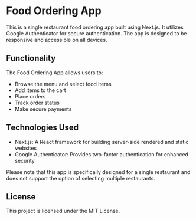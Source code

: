 # Food Ordering App

This is a single restaurant food ordering app built using Next.js. It utilizes Google Authenticator for secure authentication. The app is designed to be responsive and accessible on all devices.

## Functionality

The Food Ordering App allows users to:

- Browse the menu and select food items
- Add items to the cart
- Place orders
- Track order status
- Make secure payments

## Technologies Used

- Next.js: A React framework for building server-side rendered and static websites
- Google Authenticator: Provides two-factor authentication for enhanced security

Please note that this app is specifically designed for a single restaurant and does not support the option of selecting multiple restaurants.

## License

This project is licensed under the MIT License.
